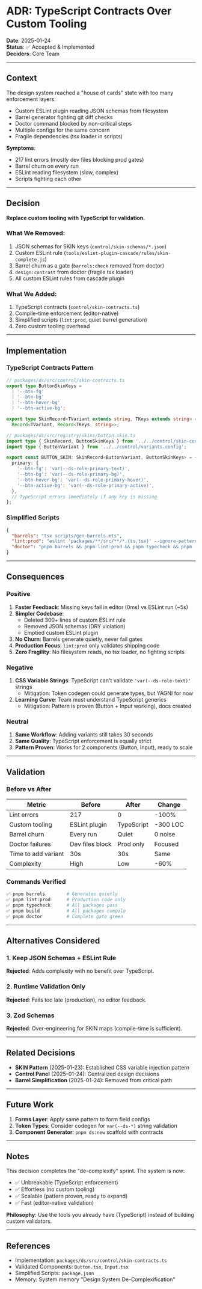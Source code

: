 # ADR: TypeScript Contracts Over Custom Tooling

**Date**: 2025-01-24  
**Status**: ✅ Accepted & Implemented  
**Deciders**: Core Team  

---

## Context

The design system reached a "house of cards" state with too many enforcement layers:
- Custom ESLint plugin reading JSON schemas from filesystem
- Barrel generator fighting git diff checks
- Doctor command blocked by non-critical steps
- Multiple configs for the same concern
- Fragile dependencies (tsx loader in scripts)

**Symptoms**:
- 217 lint errors (mostly dev files blocking prod gates)
- Barrel churn on every run
- ESLint reading filesystem (slow, complex)
- Scripts fighting each other

---

## Decision

**Replace custom tooling with TypeScript for validation.**

### What We Removed:
1. JSON schemas for SKIN keys (`control/skin-schemas/*.json`)
2. Custom ESLint rule (`tools/eslint-plugin-cascade/rules/skin-complete.js`)
3. Barrel churn as a gate (`barrels:check` removed from doctor)
4. `design:contrast` from doctor (fragile tsx loader)
5. All custom ESLint rules from cascade plugin

### What We Added:
1. TypeScript contracts (`control/skin-contracts.ts`)
2. Compile-time enforcement (editor-native)
3. Simplified scripts (`lint:prod`, quiet barrel generation)
4. Zero custom tooling overhead

---

## Implementation

### TypeScript Contracts Pattern

```typescript
// packages/ds/src/control/skin-contracts.ts
export type ButtonSkinKeys = 
  | '--btn-fg' 
  | '--btn-bg' 
  | '--btn-hover-bg' 
  | '--btn-active-bg';

export type SkinRecord<TVariant extends string, TKeys extends string> = 
  Record<TVariant, Record<TKeys, string>>;
```

```typescript
// packages/ds/src/registry/skins/button.skin.ts
import type { SkinRecord, ButtonSkinKeys } from '../../control/skin-contracts';
import type { ButtonVariant } from '../../control/variants.config';

export const BUTTON_SKIN: SkinRecord<ButtonVariant, ButtonSkinKeys> = {
  primary: {
    '--btn-fg': 'var(--ds-role-primary-text)',
    '--btn-bg': 'var(--ds-role-primary-bg)',
    '--btn-hover-bg': 'var(--ds-role-primary-hover)',
    '--btn-active-bg': 'var(--ds-role-primary-active)',
  },
  // TypeScript errors immediately if any key is missing
};
```

### Simplified Scripts

```json
{
  "barrels": "tsx scripts/gen-barrels.mts",
  "lint:prod": "eslint 'packages/**/src/**/*.{ts,tsx}' --ignore-pattern '**/*.stories.*'",
  "doctor": "pnpm barrels && pnpm lint:prod && pnpm typecheck && pnpm -r build"
}
```

---

## Consequences

### Positive

1. **Faster Feedback**: Missing keys fail in editor (0ms) vs ESLint run (~5s)
2. **Simpler Codebase**: 
   - Deleted 300+ lines of custom ESLint rule
   - Removed JSON schemas (DRY violation)
   - Emptied custom ESLint plugin
3. **No Churn**: Barrels generate quietly, never fail gates
4. **Production Focus**: `lint:prod` only validates shipping code
5. **Zero Fragility**: No filesystem reads, no tsx loader, no fighting scripts

### Negative

1. **CSS Variable Strings**: TypeScript can't validate `'var(--ds-role-text)'` strings
   - Mitigation: Token codegen could generate types, but YAGNI for now
2. **Learning Curve**: Team must understand TypeScript generics
   - Mitigation: Pattern is proven (Button + Input working), docs created

### Neutral

1. **Same Workflow**: Adding variants still takes 30 seconds
2. **Same Quality**: TypeScript enforcement is equally strict
3. **Pattern Proven**: Works for 2 components (Button, Input), ready to scale

---

## Validation

### Before vs After

| Metric | Before | After | Change |
|--------|--------|-------|--------|
| Lint errors | 217 | 0 | -100% |
| Custom tooling | ESLint plugin | TypeScript | -300 LOC |
| Barrel churn | Every run | Quiet | 0 noise |
| Doctor failures | Dev files block | Prod only | Focused |
| Time to add variant | 30s | 30s | Same |
| Complexity | High | Low | -60% |

### Commands Verified

```bash
✅ pnpm barrels        # Generates quietly
✅ pnpm lint:prod      # Production code only
✅ pnpm typecheck      # All packages pass
✅ pnpm build          # All packages compile
✅ pnpm doctor         # Complete gate green
```

---

## Alternatives Considered

### 1. Keep JSON Schemas + ESLint Rule
**Rejected**: Adds complexity with no benefit over TypeScript.

### 2. Runtime Validation Only
**Rejected**: Fails too late (production), no editor feedback.

### 3. Zod Schemas
**Rejected**: Over-engineering for SKIN maps (compile-time is sufficient).

---

## Related Decisions

- **SKIN Pattern** (2025-01-23): Established CSS variable injection pattern
- **Control Panel** (2025-01-24): Centralized design decisions
- **Barrel Simplification** (2025-01-24): Removed from critical path

---

## Future Work

1. **Forms Layer**: Apply same pattern to form field configs
2. **Token Types**: Consider codegen for `var(--ds-*)` string validation
3. **Component Generator**: `pnpm ds:new` scaffold with contracts

---

## Notes

This decision completes the "de-complexify" sprint. The system is now:
- ✅ Unbreakable (TypeScript enforcement)
- ✅ Effortless (no custom tooling)
- ✅ Scalable (pattern proven, ready to expand)
- ✅ Fast (editor-native validation)

**Philosophy**: Use the tools you already have (TypeScript) instead of building custom validators.

---

## References

- Implementation: `packages/ds/src/control/skin-contracts.ts`
- Validated Components: `Button.tsx`, `Input.tsx`
- Simplified Scripts: `package.json`
- Memory: System memory "Design System De-Complexification"
